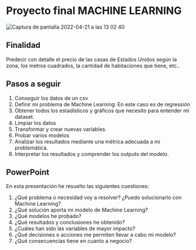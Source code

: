 # Proyecto final MACHINE LEARNING

![Captura de pantalla 2022-04-21 a las 13 02 40](https://user-images.githubusercontent.com/98879159/164444845-b66f0527-cd66-41a8-beeb-5c6521bb575d.png)


## Finalidad

Predecir con detalle el precio de las casas de Estados Unidos según la zona, los metros cuadrados, la cantidad de habitaciones que tiene, etc.. 

## Pasos a seguir

1. Conseguir los datos de un csv 
2. Definir mi problema de Machine Learning: En este caso es de regressión
3. Obtener todos los estadísticos y gráficos que necesito para entender mi dataset.
4. Limpiar los datos
5. Transformar y crear nuevas variables.
6. Probar varios modelos
7. Analizar los resultados mediante una métrica adecuada a mi problemática.
8. Interpretar los resultados y comprender los outputs del modelo.

## PowerPoint

En esta presentación he resuelto las siguientes cuestiones:  
1. ¿Qué problema o necesidad voy a resolver? ¿Puedo solucionarlo con Machine Learning?
2. ¿Qué solución aporta mi modelo de Machine Learning?
3. ¿Qué modelos he probado? 
4. ¿Qué resultados y conclusiones he obtenido? 
5. ¿Cuáles han sido las variables de mayor impacto? 
6. ¿Qué decisiones o acciones me permiten llevar a cabo mi modelo?
7. ¿Qué consecuencias tiene en cuanto a negocio?

